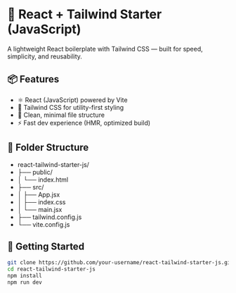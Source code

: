 # 🚀 React + Tailwind Starter (JavaScript)

A lightweight React boilerplate with Tailwind CSS — built for speed, simplicity, and reusability.

## 📦 Features

- ⚛️ React (JavaScript) powered by Vite
- 🎨 Tailwind CSS for utility-first styling
- 🧼 Clean, minimal file structure
- ⚡ Fast dev experience (HMR, optimized build)

## 📁 Folder Structure

- react-tailwind-starter-js/
- ├── public/
- │ └── index.html
- ├── src/
- │ ├── App.jsx
- │ ├── index.css
- │ └── main.jsx
- ├── tailwind.config.js
- └── vite.config.js

## 🚀 Getting Started

```bash
git clone https://github.com/your-username/react-tailwind-starter-js.git
cd react-tailwind-starter-js
npm install
npm run dev